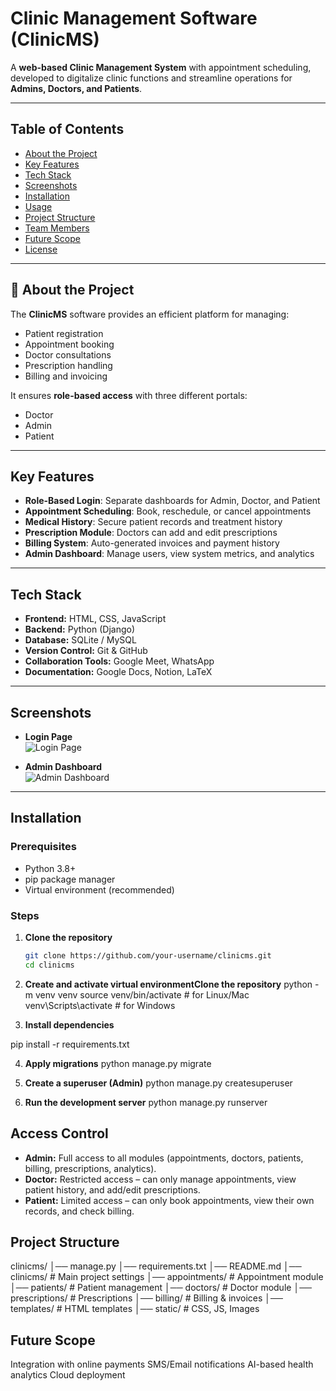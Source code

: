 #  Clinic Management Software (ClinicMS)

A **web-based Clinic Management System** with appointment scheduling, developed to digitalize clinic functions and streamline operations for **Admins, Doctors, and Patients**.

---

##  Table of Contents
- [About the Project](#-about-the-project)
- [Key Features](#-key-features)
- [Tech Stack](#-tech-stack)
- [Screenshots](#-screenshots)
- [Installation](#-installation)
- [Usage](#-usage)
- [Project Structure](#-project-structure)
- [Team Members](#-team-members)
- [Future Scope](#-future-scope)
- [License](#-license)

---

## 📖 About the Project
The **ClinicMS** software provides an efficient platform for managing:
- Patient registration
- Appointment booking
- Doctor consultations
- Prescription handling
- Billing and invoicing  

It ensures **role-based access** with three different portals:
-  Doctor  
-  Admin  
-  Patient  

---

##  Key Features
-  **Role-Based Login**: Separate dashboards for Admin, Doctor, and Patient  
-  **Appointment Scheduling**: Book, reschedule, or cancel appointments  
-  **Medical History**: Secure patient records and treatment history  
-  **Prescription Module**: Doctors can add and edit prescriptions  
-  **Billing System**: Auto-generated invoices and payment history  
-  **Admin Dashboard**: Manage users, view system metrics, and analytics  

---

##  Tech Stack
- **Frontend:** HTML, CSS, JavaScript  
- **Backend:** Python (Django)  
- **Database:** SQLite / MySQL  
- **Version Control:** Git & GitHub  
- **Collaboration Tools:** Google Meet, WhatsApp  
- **Documentation:** Google Docs, Notion, LaTeX  

---

##  Screenshots
  
- **Login Page**  
![Login Page]()  

- **Admin Dashboard**  
![Admin Dashboard]()  

---

##  Installation

### Prerequisites
- Python 3.8+  
- pip package manager  
- Virtual environment (recommended)  

### Steps

1. **Clone the repository**
   ```bash
   git clone https://github.com/your-username/clinicms.git
   cd clinicms

2. **Create and activate virtual environmentClone the repository**
python -m venv venv
source venv/bin/activate   # for Linux/Mac
venv\Scripts\activate      # for Windows

3. **Install dependencies**

  pip install -r requirements.txt

 4. **Apply migrations**
    python manage.py migrate

 5. **Create a superuser (Admin)**
      python manage.py createsuperuser
    
7. **Run the development server**
      python manage.py runserver


##  Access Control
- **Admin:** Full access to all modules (appointments, doctors, patients, billing, prescriptions, analytics).  
- **Doctor:** Restricted access – can only manage appointments, view patient history, and add/edit prescriptions.  
- **Patient:** Limited access – can only book appointments, view their own records, and check billing.  


## Project Structure
clinicms/
│── manage.py
│── requirements.txt
│── README.md
│── clinicms/         # Main project settings
│── appointments/     # Appointment module
│── patients/         # Patient management
│── doctors/          # Doctor module
│── prescriptions/    # Prescriptions
│── billing/          # Billing & invoices
│── templates/        # HTML templates
│── static/           # CSS, JS, Images


## **Future Scope**

Integration with online payments
SMS/Email notifications
AI-based health analytics
Cloud deployment

